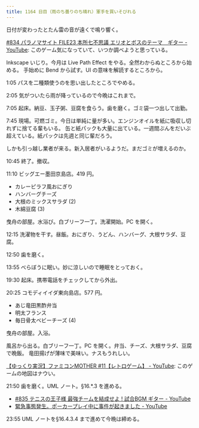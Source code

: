 ```yaml
---
title: 1164 日目（雨のち曇りのち晴れ）軍手を買いそびれる
---
```


日付が変わったとたん雷の音が遠くで鳴り響く。

[#834 パラノマサイト FILE23 本所七不思議 エリオとボスのテーマ　ギター - YouTube](https://www.youtube.com/watch?v=jfOgmwVIyRc):
このゲーム気になっていて、いつか調べようと思っている。

Inkscape いじり。今月は Live Path Effect をやる。全然わからぬところから始める。
手始めに Bend から試す。UI の意味を解読するところから。

1:05 パスを二種類使うのを思い出したところでやめる。

2:05 気がついたら雨が降っているので今晩はこれまで。

7:05 起床。納豆、玉子粥、豆腐を食らう。歯を磨く。ゴミ袋一つ出して出勤。

7:45 現場。可燃ゴミ。今日は単純に量が多い。エンジンオイルを紙に吸収し切れずに捨てる輩もいる。
缶と紙パックも大量に出ている。一週間ぶんをだいぶ超えている。紙パックは先週と同じ輩だろう。

しかも引っ越し業者が来る。新入居者がいるようだ。まだゴミが増えるのか。

10:45 終了。撤収。

11:10 ビッグエー墨田京島店。419 円。

* カレーピラフ風おにぎり
* ハンバーグチーズ
* 大根のミックスサラダ (2)
* 木綿豆腐 (3)

曳舟の部屋。水浴び。白ブリーフ一丁。洗濯開始。PC を開く。

12:15 洗濯物を干す。昼飯。おにぎり、うどん、ハンバーグ、大根サラダ、豆腐。

12:50 歯を磨く。

13:55 べらぼうに眠い。妙に涼しいので睡眠をとっておく。

19:30 起床。携帯電話をチェックしてから外出。

20:25 コモディイイダ東向島店。577 円。

* あじ竜田黒酢弁当
* 明太フランス
* 毎日骨太ベビーチーズ (4)

曳舟の部屋。入浴。

風呂から出る。白ブリーフ一丁。PC を開く。弁当、チーズ、大根サラダ、豆腐で晩飯。
竜田揚げが薄味で美味い。ナスもうれしい。

[【ゆっくり実況】ファミコンMOTHER #11【レトロゲーム】 - YouTube](https://www.youtube.com/watch?v=X2tHfvaNH6A):
このゲームの地図はナウい。

21:50 歯を磨く。UML ノート。§16.*.3 を進める。

* [#835 テニスの王子様 最強チームを結成せよ ! 試合BGM ギター - YouTube](https://www.youtube.com/watch?v=uo6n3w9V3PQ)
* [緊急事態発生。ポーカープレイ中に事件が起きました - YouTube](https://www.youtube.com/watch?v=oZl7xXnDTPk)

23:55 UML ノートを§16.4.3.4 まで進めて今晩は締める。
